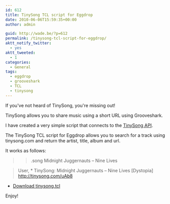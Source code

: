 ```yaml
---
id: 612
title: TinySong TCL script for Eggdrop
date: 2010-06-06T15:59:35+00:00
author: admin

guid: http://wade.be/?p=612
permalink: /tinysong-tcl-script-for-eggdrop/
aktt_notify_twitter:
  - yes
aktt_tweeted:
  - 1
categories:
  - General
tags:
  - eggdrop
  - grooveshark
  - TCL
  - tinysong
---
```

<p class="lead">
  If you've not heard of TinySong, you're missing out!
</p>

TinySong allows you to share music using a short URL using Grooveshark.

I have created a very simple script that connects to the [TinySong API](http://www.tinysong.com/api).

<!--more-->

The TinySong TCL script for Eggdrop allows you to search for a track using tinysong.com and return the artist, title, album and url.

It works as follows:

> > .song Midnight Juggernauts &#8211; Nine Lives
  
> <Bot> User, * TinySong: Midnight Juggernauts &#8211; Nine Lives [Dystopia] <http://tinysong.com/uAb8>

  * [Download tinysong.tcl](http://hm2k.googlecode.com/svn/trunk/code/tcl/tinysong.tcl)

Enjoy!